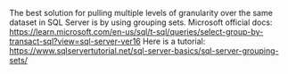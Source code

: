 The best solution for pulling multiple levels of granularity over the same dataset in SQL Server is by using grouping sets. 
Microsoft official docs: https://learn.microsoft.com/en-us/sql/t-sql/queries/select-group-by-transact-sql?view=sql-server-ver16
Here is a tutorial: https://www.sqlservertutorial.net/sql-server-basics/sql-server-grouping-sets/
